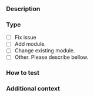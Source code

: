 <!--
Thank you for your interest in and contributing to Terraform Templates!
Please, refer to the CONTRIBUTING.md file for guidance and provide some information
about your PR before proceeding.
-->

### Description

<!-- A high level overview of the change -->

### Type

- [ ] Fix issue <!-- provide the issue number in format #number like #123 -->
- [ ] Add module.
- [ ] Change existing module.
- [ ] Other. Please describe bellow.
<!-- Describe type here if you choose Other -->

### How to test
<!-- Provide an example of how to use or test your PR -->

### Additional context
<!-- Provide any additional context that might be relevant -->
